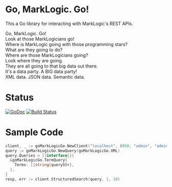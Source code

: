 Go, MarkLogic. Go!
=========

This a Go library for interacting with MarkLogic's REST APIs.

Go, MarkLogic. Go!  
Look at those MarkLogicians go!  
Where is MarkLogic going with those programming stars?  
What are they going to do?  
Where are those MarkLogicians going?  
Look where they are going.  
They are all going to that big data out there.  
It's a data party. A BIG data party!  
XML data. JSON data. Semantic data.  

Status
=========
[![GoDoc](https://godoc.org/github.com/ryanjdew/go-marklogic-go?status.svg)](https://godoc.org/github.com/ryanjdew/go-marklogic-go) [![Build Status](https://drone.io/github.com/ryanjdew/go-marklogic-go/status.png)](https://drone.io/github.com/ryanjdew/go-marklogic-go/latest)

Sample Code
=========

```go
client, _ := goMarkLogicGo.NewClient("localhost", 8050, "admin", "admin", goMarkLogicGo.DigestAuth)
query := goMarkLogicGo.NewQuery(goMarkLogicGo.XML)
query.Queries = []interface{}{
  &goMarkLogicGo.TermQuery{
    Terms: []string{queryStr},
  },
}
resp, err := client.StructuredSearch(query, 1, 10)
```
